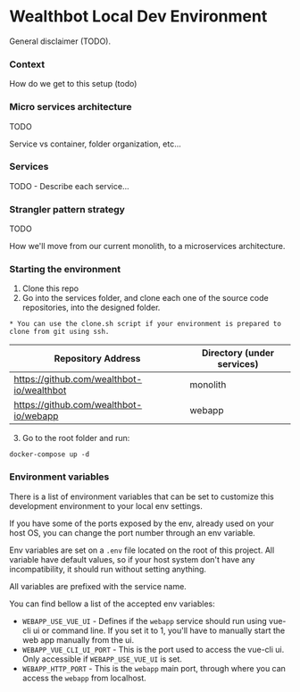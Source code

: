 # Wealthbot Local Dev Environment

General disclaimer (TODO).

### Context

How do we get to this setup (todo)

### Micro services architecture

TODO

Service vs container, folder organization, etc...

### Services

TODO - Describe each service...

### Strangler pattern strategy

TODO

How we'll move from our current monolith, to a microservices architecture.

### Starting the environment

1. Clone this repo
2. Go into the services folder, and clone each one of the source code
repositories, into the designed folder.
   
` * You can use the clone.sh script if your environment is prepared to 
clone from git using ssh. `

| Repository Address | Directory (under services)|
|--------------------|---------------------------|
| https://github.com/wealthbot-io/wealthbot | monolith |
| https://github.com/wealthbot-io/webapp | webapp |
    
3. Go to the root folder and run:

`docker-compose up -d`

### Environment variables

There is a list of environment variables that can be set to customize 
this development environment to your local env settings.

If you have some of the ports exposed by the env, already used on your
host OS, you can change the port number through an env variable.

Env variables are set on a `.env` file located on the root of this 
project. All variable have default values, so if your host system don't
have any incompatibility, it should run without setting anything.

All variables are prefixed with the service name.

You can find bellow a list of the accepted env variables:

* `WEBAPP_USE_VUE_UI` - Defines if the `webapp` service should run using vue-cli ui or command line.
If you set it to 1, you'll have to manually start the web app manually from the ui.
* `WEBAPP_VUE_CLI_UI_PORT` - This is the port used to access the vue-cli ui. Only accessible if `WEBAPP_USE_VUE_UI` 
  is set.
* `WEBAPP_HTTP_PORT` - This is the `webapp` main port, through where you can access the `webapp` from localhost.

